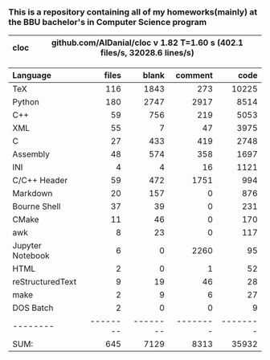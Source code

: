 ### This is a repository containing all of my homeworks(mainly) at the BBU bachelor's in Computer Science program


cloc|github.com/AlDanial/cloc v 1.82  T=1.60 s (402.1 files/s, 32028.6 lines/s)
--- | ---

Language|files|blank|comment|code
:-------|-------:|-------:|-------:|-------:
TeX|116|1843|273|10225
Python|180|2747|2917|8514
C++|59|756|219|5053
XML|55|7|47|3975
C|27|433|419|2748
Assembly|48|574|358|1697
INI|4|4|16|1121
C/C++ Header|59|472|1751|994
Markdown|20|157|0|876
Bourne Shell|37|39|0|231
CMake|11|46|0|170
awk|8|23|0|117
Jupyter Notebook|6|0|2260|95
HTML|2|0|1|52
reStructuredText|9|19|46|28
make|2|9|6|27
DOS Batch|2|0|0|9
--------|--------|--------|--------|--------
SUM:|645|7129|8313|35932

